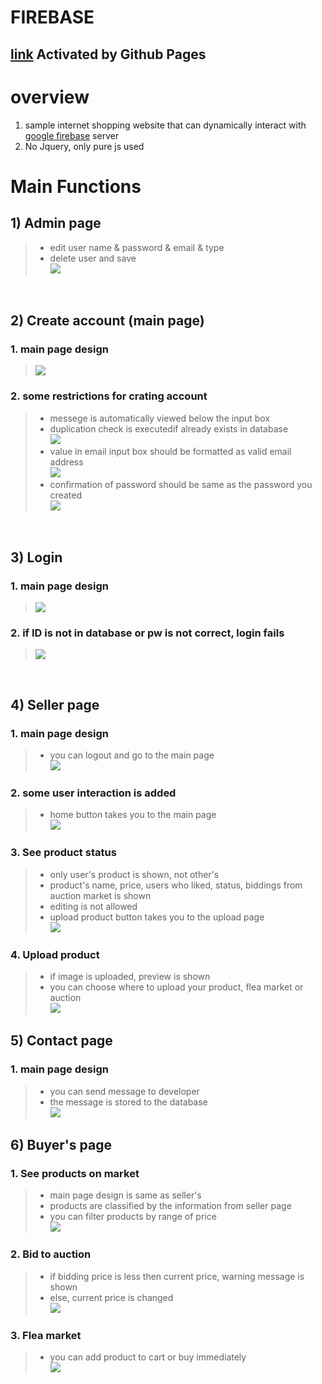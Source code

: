 # FIREBASE

## [link](https://oculi-s.github.io/firebase/) Activated by Github Pages

# overview
1) sample internet shopping website that can dynamically interact with [google firebase](https://firebase.google.com/) server
2) No Jquery, only pure js used

# Main Functions
## 1) Admin page
 >- edit user name & password & email & type
 >- delete user and save
<br> <image src=https://user-images.githubusercontent.com/44251667/130019554-6a27659c-c463-4e06-b321-513ed3f0e4b8.png>

<br>

## 2) Create account (main page)
### 1. main page design
> <image src=https://user-images.githubusercontent.com/44251667/130019500-10a8145d-840d-4851-a112-bc21c5529dd1.png>

### 2. some restrictions for crating account
 >- messege is automatically viewed below the input box
 >- duplication check is executedif already exists in database
 <br> <image src=https://user-images.githubusercontent.com/44251667/130017633-7f17c9c5-1383-471c-9091-27053c74e633.png>
 >- value in email input box should be formatted as valid email address
 <br> <image src=https://user-images.githubusercontent.com/44251667/130018184-c3b001a6-b823-46db-878d-2a6d5df1ff2f.png>
 >- confirmation of password should be same as the password you created
 <br> <image src=https://user-images.githubusercontent.com/44251667/130018391-0f619d96-dd4c-446d-b3e6-513dde1841b5.png>

<br>

## 3) Login
### 1. main page design
> <image src=https://user-images.githubusercontent.com/44251667/130019582-1c7f345c-aad0-4b89-92ec-77b3840cb523.png>

### 2. if ID is not in database or pw is not correct, login fails
> <image src=https://user-images.githubusercontent.com/44251667/130018769-8f0ad3ec-41f0-41d9-8e75-30ed91a42256.png>

<br>

## 4) Seller page
### 1. main page design
>- you can logout and go to the main page
<br><image src=https://user-images.githubusercontent.com/44251667/130019691-fc61af89-d602-4b28-bc5c-1d6266436052.png>

### 2. some user interaction is added
>- home button takes you to the main page
<br><image src=https://im.ezgif.com/tmp/ezgif-1-5add482b6714.gif>

### 3. See product status
>- only user's product is shown, not other's
>- product's name, price, users who liked, status, biddings from auction market is shown
>- editing is not allowed
>- upload product button takes you to the upload page
<br><image src=https://user-images.githubusercontent.com/44251667/130020294-7d06c7bd-67d8-4ac5-8d96-96f5aa6e8fdb.png>

### 4. Upload product
>- if image is uploaded, preview is shown
>- you can choose where to upload your product, flea market or auction
<br><image src=https://user-images.githubusercontent.com/44251667/130020875-0d97a805-8dd0-4b27-b710-5fa90885145c.png>

## 5) Contact page
### 1. main page design
>- you can send message to developer
>- the message is stored to the database
<br><image src=https://user-images.githubusercontent.com/44251667/130021522-f8a0eb98-d947-4e2c-a765-eb6ed709322a.png>

## 6) Buyer's page
### 1. See products on market
>- main page design is same as seller's
>- products are classified by the information from seller page
>- you can filter products by range of price
<br><image src=https://user-images.githubusercontent.com/44251667/130022362-62623596-16e1-4b4b-b1f1-63b6e4c9f87f.png>

### 2. Bid to auction
>- if bidding price is less then current price, warning message is shown
>- else, current price is changed
<br><image src=https://im2.ezgif.com/tmp/ezgif-2-f40fd4938dc3.gif>

### 3. Flea market
>- you can add product to cart or buy immediately
<br><image src=https://user-images.githubusercontent.com/44251667/130023894-ae12400d-f6a3-4fcd-b572-2c7c425d90f3.png>



